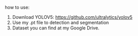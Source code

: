 how to use:
1. Download YOLOV5: https://github.com/ultralytics/yolov5
2. Use my .pt file to detection and segmentation
3. Dataset you can find at my Google Drive.
